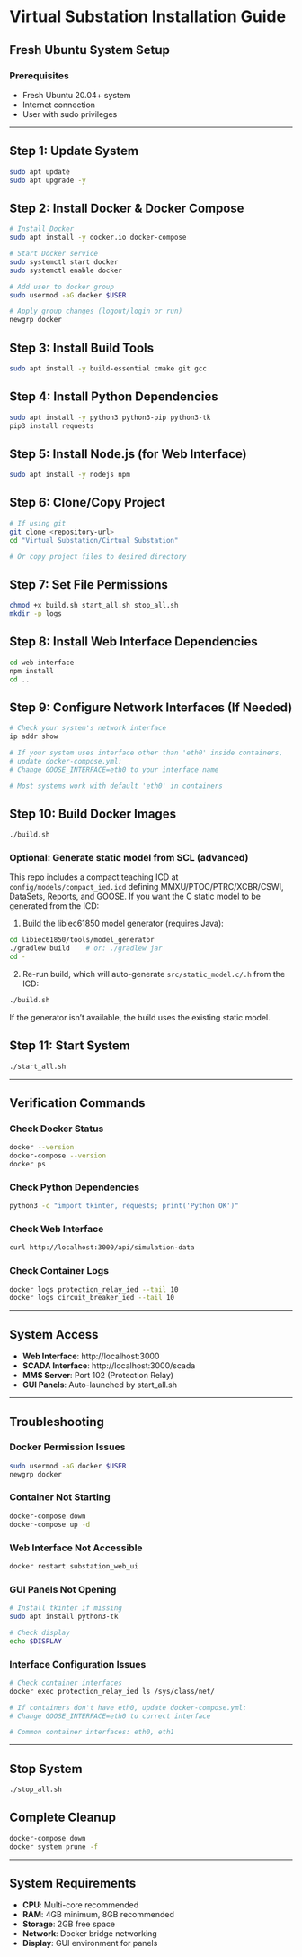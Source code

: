 # Virtual Substation Installation Guide
## Fresh Ubuntu System Setup

### Prerequisites
- Fresh Ubuntu 20.04+ system
- Internet connection
- User with sudo privileges

---

## Step 1: Update System
```bash
sudo apt update
sudo apt upgrade -y
```

## Step 2: Install Docker & Docker Compose
```bash
# Install Docker
sudo apt install -y docker.io docker-compose

# Start Docker service
sudo systemctl start docker
sudo systemctl enable docker

# Add user to docker group
sudo usermod -aG docker $USER

# Apply group changes (logout/login or run)
newgrp docker
```

## Step 3: Install Build Tools
```bash
sudo apt install -y build-essential cmake git gcc
```

## Step 4: Install Python Dependencies
```bash
sudo apt install -y python3 python3-pip python3-tk
pip3 install requests
```

## Step 5: Install Node.js (for Web Interface)
```bash
sudo apt install -y nodejs npm
```

## Step 6: Clone/Copy Project
```bash
# If using git
git clone <repository-url>
cd "Virtual Substation/Cirtual Substation"

# Or copy project files to desired directory
```

## Step 7: Set File Permissions
```bash
chmod +x build.sh start_all.sh stop_all.sh
mkdir -p logs
```

## Step 8: Install Web Interface Dependencies
```bash
cd web-interface
npm install
cd ..
```

## Step 9: Configure Network Interfaces (If Needed)
```bash
# Check your system's network interface
ip addr show

# If your system uses interface other than 'eth0' inside containers,
# update docker-compose.yml:
# Change GOOSE_INTERFACE=eth0 to your interface name

# Most systems work with default 'eth0' in containers
```

## Step 10: Build Docker Images
```bash
./build.sh
```

### Optional: Generate static model from SCL (advanced)
This repo includes a compact teaching ICD at `config/models/compact_ied.icd` defining MMXU/PTOC/PTRC/XCBR/CSWI, DataSets, Reports, and GOOSE. If you want the C static model to be generated from the ICD:

1) Build the libiec61850 model generator (requires Java):
```bash
cd libiec61850/tools/model_generator
./gradlew build    # or: ./gradlew jar
cd -
```
2) Re-run build, which will auto-generate `src/static_model.c/.h` from the ICD:
```bash
./build.sh
```
If the generator isn’t available, the build uses the existing static model.

## Step 11: Start System
```bash
./start_all.sh
```

---

## Verification Commands

### Check Docker Status
```bash
docker --version
docker-compose --version
docker ps
```

### Check Python Dependencies
```bash
python3 -c "import tkinter, requests; print('Python OK')"
```

### Check Web Interface
```bash
curl http://localhost:3000/api/simulation-data
```

### Check Container Logs
```bash
docker logs protection_relay_ied --tail 10
docker logs circuit_breaker_ied --tail 10
```

---

## System Access

- **Web Interface**: http://localhost:3000
- **SCADA Interface**: http://localhost:3000/scada
- **MMS Server**: Port 102 (Protection Relay)
- **GUI Panels**: Auto-launched by start_all.sh

---

## Troubleshooting

### Docker Permission Issues
```bash
sudo usermod -aG docker $USER
newgrp docker
```

### Container Not Starting
```bash
docker-compose down
docker-compose up -d
```

### Web Interface Not Accessible
```bash
docker restart substation_web_ui
```

### GUI Panels Not Opening
```bash
# Install tkinter if missing
sudo apt install python3-tk

# Check display
echo $DISPLAY
```

### Interface Configuration Issues
```bash
# Check container interfaces
docker exec protection_relay_ied ls /sys/class/net/

# If containers don't have eth0, update docker-compose.yml:
# Change GOOSE_INTERFACE=eth0 to correct interface

# Common container interfaces: eth0, eth1
```

---

## Stop System
```bash
./stop_all.sh
```

## Complete Cleanup
```bash
docker-compose down
docker system prune -f
```

---

## System Requirements
- **CPU**: Multi-core recommended
- **RAM**: 4GB minimum, 8GB recommended  
- **Storage**: 2GB free space
- **Network**: Docker bridge networking
- **Display**: GUI environment for panels
